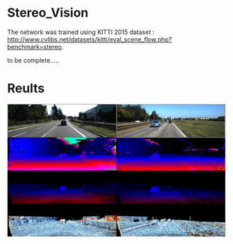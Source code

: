 # Stereo_Vision

The network was trained using KITTI 2015 dataset : http://www.cvlibs.net/datasets/kitti/eval_scene_flow.php?benchmark=stereo.


to be complete.....

# Reults

![alt text](results.png)
